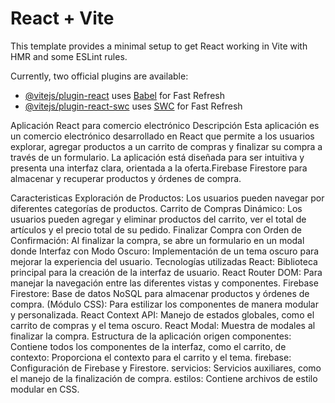 # React + Vite

This template provides a minimal setup to get React working in Vite with HMR and some ESLint rules.

Currently, two official plugins are available:

- [@vitejs/plugin-react](https://github.com/vitejs/vite-plugin-react/blob/main/packages/plugin-react/README.md) uses [Babel](https://babeljs.io/) for Fast Refresh
- [@vitejs/plugin-react-swc](https://github.com/vitejs/vite-plugin-react-swc) uses [SWC](https://swc.rs/) for Fast Refresh




Aplicación React para comercio electrónico
Descripción
Esta aplicación es un comercio electrónico desarrollado en React que permite a los usuarios explorar, agregar productos a un carrito de compras y finalizar su compra a través de un formulario. La aplicación está diseñada para ser intuitiva y presenta una interfaz clara, orientada a la oferta.Firebase Firestore para almacenar y recuperar productos y órdenes de compra.

Caracteristicas
Exploración de Productos: Los usuarios pueden navegar por diferentes categorías de productos.
Carrito de Compras Dinámico: Los usuarios pueden agregar y eliminar productos del carrito, ver el total de artículos y el precio total de su pedido.
Finalizar Compra con Orden de Confirmación: Al finalizar la compra, se abre un formulario en un modal donde
Interfaz con Modo Oscuro: Implementación de un tema oscuro para mejorar la experiencia del usuario.
Tecnologías utilizadas
React: Biblioteca principal para la creación de la interfaz de usuario.
React Router DOM: Para manejar la navegación entre las diferentes vistas y componentes.
Firebase Firestore: Base de datos NoSQL para almacenar productos y órdenes de compra.
(Módulo CSS): Para estilizar los componentes de manera modular y personalizada.
React Context API: Manejo de estados globales, como el carrito de compras y el tema oscuro.
React Modal: Muestra de modales al finalizar la compra.
Estructura de la aplicación
origen
componentes: Contiene todos los componentes de la interfaz, como el carrito, de
contexto: Proporciona el contexto para el carrito y el tema.
firebase: Configuración de Firebase y Firestore.
servicios: Servicios auxiliares, como el manejo de la finalización de compra.
estilos: Contiene archivos de estilo modular en CSS.